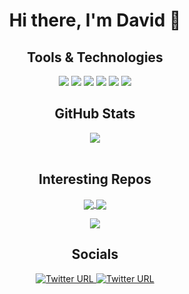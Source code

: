 <div align="center">
<h1 align="center">Hi there, I'm David 👋</h1>
</div>

<div align="center">
<h2 align="center">Tools & Technologies</h2>
<img src="https://img.shields.io/twitter/url?color=white&label=Python&logo=Python&logoColor=white&style=for-the-badge&url=https%3A%2F%2Fwww.linkedin.com%2Fin%2Fdavid-lopez-adell-762273199%2F">
<img src="https://img.shields.io/twitter/url?color=white&label=Java&logo=Java&logoColor=white&style=for-the-badge&url=https%3A%2F%2Fwww.linkedin.com%2Fin%2Fdavid-lopez-adell-762273199%2F">
<img src="https://img.shields.io/twitter/url?color=white&label=C&logo=C&logoColor=white&style=for-the-badge&url=https%3A%2F%2Fwww.linkedin.com%2Fin%2Fdavid-lopez-adell-762273199%2F">
<img src="https://img.shields.io/twitter/url?color=white&label=SQL&logo=MySql&logoColor=white&style=for-the-badge&url=https%3A%2F%2Fwww.linkedin.com%2Fin%2Fdavid-lopez-adell-762273199%2F">
<img src="https://img.shields.io/twitter/url?color=white&label=IntelliJ IDEA&logo=IntelliJIDEA&logoColor=white&style=for-the-badge&url=https%3A%2F%2Fwww.linkedin.com%2Fin%2Fdavid-lopez-adell-762273199%2F">
<img src="https://img.shields.io/twitter/url?color=white&label=PyCharm&logo=Pycharm&logoColor=white&style=for-the-badge&url=https%3A%2F%2Fwww.linkedin.com%2Fin%2Fdavid-lopez-adell-762273199%2F">  
</div>


<div align="center">
<h2 align="center">GitHub Stats</h2> 
<!--<img align="center" src="https://github-readme-stats.vercel.app/api?username=daload&theme=dark" /> -->
<img display='block' align="center" src="https://github-readme-stats.vercel.app/api/top-langs/?username=daload&layout=compact&theme=dark" /><br><br>

<div align="center">
<h2 align="center">Interesting Repos</h2> 
<a href="https://github.com/daload/Word-and-phoneme-recognition">
<img display='block' align="center" src="https://github-readme-stats.vercel.app/api/pin/?username=daload&repo=Word-and-phoneme-recognition&theme=dark"/>
</a>
<a href="https://github.com/daload/Poisson-disc-sampling">
<img display='block' align="center" src="https://github-readme-stats.vercel.app/api/pin/?username=daload&repo=Poisson-disc-sampling&theme=dark"/>
</a> <p></p>
<a href="https://github.com/daload/HCI-by-hand-gesture-recognition-PoC">
<img display='block' align="center" src="https://github-readme-stats.vercel.app/api/pin/?username=daload&repo=HCI-by-hand-gesture-recognition-PoC&theme=dark"/>
</a>
</div>

<div align="center">
<h2 align="center">Socials</h2>
<a href="https://www.linkedin.com/in/david-lopez-adell-762273199/">
<img alt="Twitter URL" src="https://img.shields.io/twitter/url?color=white&label=LinkedIn&logo=linkedin&style=for-the-badge&url=https%3A%2F%2Fwww.linkedin.com%2Fin%2Fdavid-lopez-adell-762273199%2F">
</a>

<a href="https://twitter.com/dload_27">
<img alt="Twitter URL" src="https://img.shields.io/twitter/url?color=white&label=twitter&logo=Twitter&logoColor=white&style=for-the-badge&url=https%3A%2F%2Fwww.linkedin.com%2Fin%2Fdavid-lopez-adell-762273199%2F">
</a>
</div>
<!--
**daload/daload** is a ✨ _special_ ✨ repository because its `README.md` (this file) appears on your GitHub profile.

Here are some ideas to get you started:

- 🔭 I’m currently working on ...
- 🌱 I’m currently learning ...
- 👯 I’m looking to collaborate on ...
- 🤔 I’m looking for help with ...
- 💬 Ask me about ...
- 📫 How to reach me: ...
- 😄 Pronouns: ...
- ⚡ Fun fact: ...
-->
